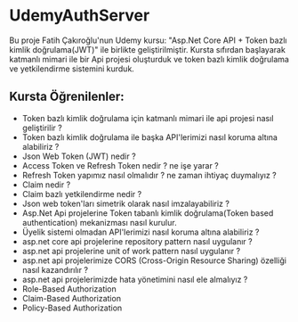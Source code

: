 # UdemyAuthServer
Bu proje Fatih Çakıroğlu'nun Udemy kursu: "Asp.Net Core API + Token bazlı kimlik doğrulama(JWT)" ile birlikte geliştirilmiştir.
Kursta sıfırdan başlayarak katmanlı mimari ile bir Api projesi oluşturduk ve token bazlı kimlik doğrulama ve yetkilendirme sistemini kurduk.

## Kursta Öğrenilenler:

- Token bazlı kimlik doğrulama için katmanlı mimari ile api projesi nasıl geliştirilir ?
- Token bazlı kimlik doğrulama ile başka API'lerimizi nasıl koruma altına alabiliriz  ?
- Json Web Token (JWT) nedir ?
- Access Token ve Refresh Token nedir ? ne işe yarar ?
- Refresh Token yapımız nasıl olmalıdır ? ne zaman ihtiyaç duymalıyız ?
- Claim nedir ?
- Claim bazlı yetkilendirme nedir ?
- Json web token'ları simetrik olarak nasıl imzalayabiliriz ?
- Asp.Net Api projelerine Token tabanlı kimlik doğrulama(Token based authentication) mekanizması nasıl kurulur.
- Üyelik sistemi olmadan API'lerimizi nasıl koruma altına alabiliriz ?
- asp.net core api projelerine repository pattern nasıl uygulanır ?
- asp.net api projelerine  unit of work pattern nasıl uygulanır ?
- asp.net api projelerimize CORS (Cross-Origin Resource Sharing) özelliği nasıl kazandırılır ?
- asp.net api projelerimizde hata yönetimini nasıl ele almalıyız ?
- Role-Based Authorization
- Claim-Based Authorization
- Policy-Based Authorization
